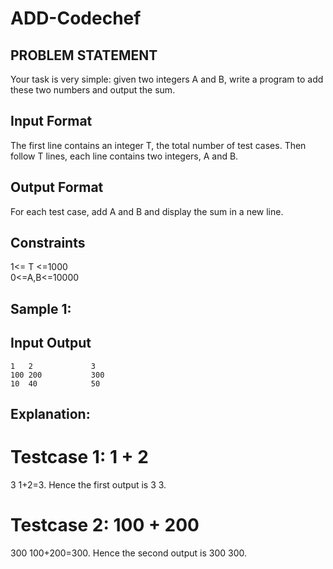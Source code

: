 # ADD-Codechef
## PROBLEM STATEMENT
Your task is very simple: given two integers 
A and B, write a program to add these two numbers and output the sum.

## Input Format
The first line contains an integer 
T, the total number of test cases.
Then follow 
T lines, each line contains two integers, 
A and B.
## Output Format
For each test case, add 
A and B and display the sum in a new line.

## Constraints
1<= T <=1000 <br>
0<=A,B<=10000
## Sample 1:
## Input          Output
    1   2             3
    100 200           300
    10  40            50

## Explanation:
Testcase 1: 
1
+
2
=
3
1+2=3. Hence the first output is 
3
3.

Testcase 2: 
100
+
200
=
300
100+200=300. Hence the second output is 
300
300.
